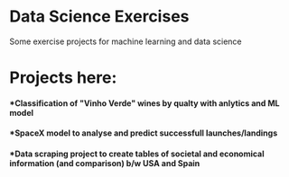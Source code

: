 # Data Science Exercises
 Some exercise projects for machine learning and data science
 
# Projects here:

#### *Classification of "Vinho Verde" wines by qualty with anlytics and ML model
#### *SpaceX model to analyse and predict successfull launches/landings
#### *Data scraping project to create tables of societal and economical information (and comparison) b/w USA and Spain

 

